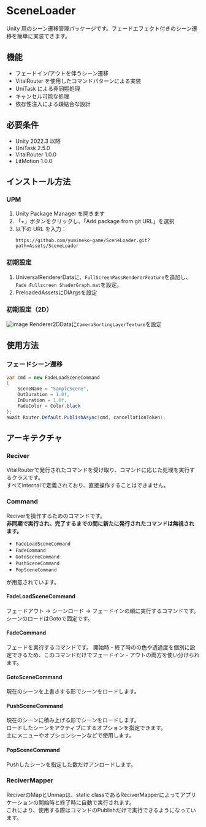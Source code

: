 # SceneLoader

Unity 用のシーン遷移管理パッケージです。フェードエフェクト付きのシーン遷移を簡単に実装できます。

## 機能

- フェードイン/アウトを伴うシーン遷移
- VitalRouter を使用したコマンドパターンによる実装
- UniTask による非同期処理
- キャンセル可能な処理
- 依存性注入による疎結合な設計

## 必要条件

- Unity 2022.3 以降
- UniTask 2.5.0
- VitalRouter 1.0.0
- LitMotion 1.0.0

## インストール方法
### UPM
1. Unity Package Manager を開きます
2. 「+」ボタンをクリックし、「Add package from git URL」を選択
3. 以下の URL を入力：
   ```
   https://github.com/yumineko-game/SceneLoader.git?path=Assets/SceneLoader
   ```
### 初期設定
1. UniversalRendererDataに、`FullScreenPassRendererFeature`を追加し、`Fade Fullscreen ShaderGraph.mat`を設定。
2. PreloadedAssetsにDIArgsを設定

### 初期設定（2D）
![image](https://github.com/user-attachments/assets/c2c8b587-258c-4bf7-92f1-9511ece91ed8)
Renderer2DDataに`CameraSortingLayerTexture`を設定

## 使用方法

### フェードシーン遷移
```csharp
var cmd = new FadeLoadSceneCommand
{
    SceneName = "SampleScene",
    OutDuration = 1.0f,
    InDuration = 1.0f,
    FadeColor = Color.black
};
await Router.Default.PublishAsync(cmd, cancellationToken);
```

## アーキテクチャ
### Reciver
VitalRouterで発行されたコマンドを受け取り、コマンドに応じた処理を実行するクラスです。  
すべてinternalで定義されており、直接操作することはできません。

### Command
Reciverを操作するためのコマンドです。  
**非同期で実行され、完了するまでの間に新たに発行されたコマンドは無視されます。**

- `FadeLoadSceneCommand`
- `FadeCommand`
- `GotoSceneCommand`
- `PushSceneCommand`
- `PopSceneCommand`

が用意されています。

#### FadeLoadSceneCommand
フェードアウト -> シーンロード -> フェードインの順に実行するコマンドです。  
シーンのロードはGotoで固定です。

#### FadeCommand
フェードを実行するコマンドです。
開始時・終了時のの色や透過度を個別に設定できるため、このコマンドだけでフェードイン・アウトの両方を使い分けられます。

#### GotoSceneCommand
現在のシーンを上書きする形でシーンをロードします。

#### PushSceneCommand
現在のシーンに積み上げる形でシーンをロードします。  
ロードしたシーンをアクティブにするオプションを指定できます。  
主にメニューやオプションシーンなどで使用します。

#### PopSceneCommand
Pushしたシーンを指定した数だけアンロードします。

### ReciverMapper
ReciverのMapとUnmapは、static classであるReciverMapperによってアプリケーションの開始時と終了時に自動で実行されます。  
これにより、使用する際はコマンドのPublishだけで実行できるようになっています。
